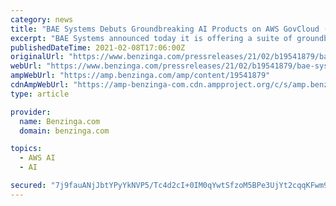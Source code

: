 ```yaml
---
category: news
title: "BAE Systems Debuts Groundbreaking AI Products on AWS GovCloud (US)"
excerpt: "BAE Systems announced today it is offering a suite of groundbreaking artificial intelligence capabilities and a new data labeling service offering on the Amazon Web Services (AWS) Marketplace for ..."
publishedDateTime: 2021-02-08T17:06:00Z
originalUrl: "https://www.benzinga.com/pressreleases/21/02/b19541879/bae-systems-debuts-groundbreaking-ai-products-on-aws-govcloud-us"
webUrl: "https://www.benzinga.com/pressreleases/21/02/b19541879/bae-systems-debuts-groundbreaking-ai-products-on-aws-govcloud-us"
ampWebUrl: "https://amp.benzinga.com/amp/content/19541879"
cdnAmpWebUrl: "https://amp-benzinga-com.cdn.ampproject.org/c/s/amp.benzinga.com/amp/content/19541879"
type: article

provider:
  name: Benzinga.com
  domain: benzinga.com

topics:
  - AWS AI
  - AI

secured: "7j9fauANjJbtYPyYkNVP5/Tc4d2cI+0IM0qYwtSfzoM5BPe3UjYt2cqqKFwm9Pgbws1jhAouqndRjaF9Ii54ZFOLte5SVvaUtjdlEI2eeu64RRztzS07PhEooxXZQ4LmGu4OcDwl8j9n4vDjaD2BhESM9xvHgqh30xwxwMcmbXe2WeaTUBQCcOTW0r/EIWqEsxMyHmdqOfZa5umS0EQIH5xSMX73/zWHqcf0JLdwp4xkEN1IdCS4wwvAvF7A/8GUY/MWGS6Xb1LIEWf0bof6LxuSqIuN9R5kuKTcRrMyqz09+8iMLN+QJZMJfTxInrdkHS36Mwk7Qz+JzI/pyscHdJZ+yHULL26Xl7f22iIwksQ=;OPnnoN85h/xewPlZ750Fdw=="
---
```


